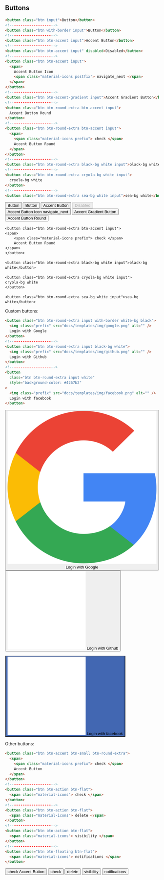 ## Buttons

```html
<button class="btn input">Button</button>
<!--------------------->
<button class="btn with-border input">Button</button>
<!--------------------->
<button class="btn btn-accent input">Accent Button</button>
<!--------------------->
<button class="btn btn-accent input" disabled>Disabled</button>
<!--------------------->
<button class="btn btn-accent input">
  <span>
    Accent Button Icon
    <span class="material-icons postfix"> navigate_next </span>
  </span>
</button>
<!--------------------->
<button class="btn btn-accent-gradient input">Accent Gradient Button</button>
<!--------------------->
<button class="btn btn-round-extra btn-accent input">
  Accent Button Round
</button>
<!--------------------->
<button class="btn btn-round-extra btn-accent input">
  <span>
    <span class="material-icons prefix"> check </span>
    Accent Button Round
  </span>
</button>
<!--------------------->
<button class="btn btn-round-extra black-bg white input">black-bg white</button>
<!--------------------->
<button class="btn btn-round-extra cryola-bg white input">
  cryola-bg white
</button>
<!--------------------->
<button class="btn btn-round-extra sea-bg white input">sea-bg white</button>
```

<div class="input-box">
    <button class="btn input">Button</button>
    <button class="btn with-border input">Button</button>
    <button class="btn btn-accent input">Accent Button</button>
    <button class="btn btn-accent input" disabled>Disabled</button>
    <button class="btn btn-accent input">
    <span>
        Accent Button Icon
        <span class="material-icons postfix"> navigate_next </span>
    </span>
    </button>
    <button class="btn btn-accent-gradient input">Accent Gradient Button</button>
    <button class="btn btn-round-extra btn-accent input">
    Accent Button Round
    </button>

    <button class="btn btn-round-extra btn-accent input">
    <span>
        <span class="material-icons prefix"> check </span>
        Accent Button Round
    </span>
    </button>

    <button class="btn btn-round-extra black-bg white input">black-bg white</button>

    <button class="btn btn-round-extra cryola-bg white input">
    cryola-bg white
    </button>

    <button class="btn btn-round-extra sea-bg white input">sea-bg white</button>

</div>

Custom buttons:

```html
<button class="btn btn-round-extra input with-border white-bg black">
  <img class="prefix" src="docs/templates/img/google.png" alt="" />
  Login with Google
</button>
<!--------------------->
<button class="btn btn-round-extra input black-bg white">
  <img class="prefix" src="docs/templates/img/github.png" alt="" />
  Login with Github
</button>
<!--------------------->
<button
  class="btn btn-round-extra input white"
  style="background-color: #4267b2"
>
  <img class="prefix" src="docs/templates/img/facebook.png" alt="" />
  Login with facebook
</button>
```

<div class="input-box">
<button class="btn btn-round-extra input with-border white-bg black">
  <img class="prefix" src="docs/templates/img/google.png" alt="" />
  Login with Google
</button>

<button class="btn btn-round-extra input black-bg white">
  <img class="prefix" src="docs/templates/img/github.png" alt="" />
  Login with Github
</button>

<button
  class="btn btn-round-extra input white"
  style="background-color: #4267b2">
<img class="prefix" src="docs/templates/img/facebook.png" alt="" />
Login with facebook
</button>

</div>

Other buttons:

```html
<button class="btn btn-accent btn-small btn-round-extra">
  <span>
    <span class="material-icons prefix"> check </span>
    Accent Button
  </span>
</button>
<!--------------------->
<button class="btn btn-action btn-flat">
  <span class="material-icons"> check </span>
</button>
<!--------------------->
<button class="btn btn-action btn-flat">
  <span class="material-icons"> delete </span>
</button>
<!--------------------->
<button class="btn btn-action btn-flat">
  <span class="material-icons"> visibility </span>
</button>
<!--------------------->
<button class="btn btn-floating btn-flat">
  <span class="material-icons"> notifications </span>
</button>
```

<div>
<button class="btn btn-accent btn-small btn-round-extra">
  <span>
    <span class="material-icons prefix"> check </span>
    Accent Button
  </span>
</button>

<button class="btn btn-action btn-flat">
  <span class="material-icons"> check </span>
</button>
<button class="btn btn-action btn-flat">
  <span class="material-icons"> delete </span>
</button>
<button class="btn btn-action btn-flat">
  <span class="material-icons"> visibility </span>
</button>

<button class="btn btn-floating btn-flat">
  <span class="material-icons"> notifications </span>
</button>
</div>
